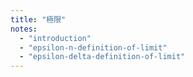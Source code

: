 ```yaml
---
title: "極限"
notes:
  - "introduction"
  - "epsilon-n-definition-of-limit"
  - "epsilon-delta-definition-of-limit"
---
```

